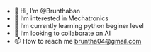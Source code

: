 - 👋 Hi, I’m @Brunthaban
- 👀 I’m interested in Mechatronics
- 🌱 I’m currently learning python beginer level
- 💞️ I’m looking to collaborate on AI 
- 📫 How to reach me bruntha04@gmail.com

<!---
Bruntha007/Bruntha007 is a ✨ special ✨ repository because its `README.md` (this file) appears on your GitHub profile.
You can click the Preview link to take a look at your changes.
--->
